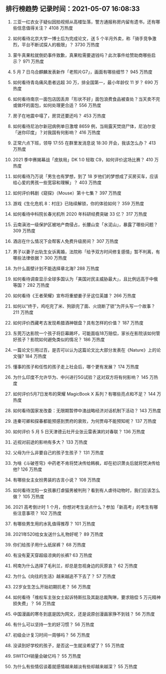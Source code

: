 
## 排行榜趋势 记录时间：2021-05-07 16:08:33
  
  1. 三亚一红衣女子疑似因拍视频从高楼坠落，警方通报称房内留有遗书，还有哪些信息值得关注？ 4108 万热度
    
  2. 如何看待北京大学一博士后为完成论文，送 5 个半月外卖，称「骑手竞争激烈，平台不断试探人的极限」？ 3730 万热度
    
  3. 蒙牛真果粒就倒奶事件致歉，真果粒需要退钱吗？此次事件给赞助商哪些启示？ 971 万热度
    
  4. 5 月 7 日乌合麒麟发表新作「老照片G7」，画面有哪些细节？ 945 万热度
    
  5. 如何看待青岛痛风患者远超 30 万，排全国第一，最小年龄仅 11 岁？ 690 万热度
    
  6. 如何看待南京一面包店因丢弃「形状不好」面包浪费食品被查处？当天卖不完或做坏的面包，如何处理更合适？ 556 万热度
    
  7. 房子在地震中塌了，房贷还要还吗？ 453 万热度
    
  8. 如何看待尼泊尔新冠病例单日激增 8659 例，当局露天焚烧尸体，尼泊尔变「迷你印度」？对我国有何影响？ 416 万热度
    
  9. 正常六点下班，领导 17:55 在群里发消息说 18:30 开会，我该怎么办？ 413 万热度
    
  10. 2021 季中赛揭幕战「皮肤局」DK 1:0 轻取 C9，如何评价这场比赛？ 410 万热度
    
  11. 如何看待乃万说「男生也有梦想，到了 18 岁他们的梦想成了买房买车，应该给心爱的男孩一些宽容和理解」？ 403 万热度
    
  12. 如何评价韩剧《窥探》（Mouse）第十七集？ 397 万热度
    
  13. 游戏《生化危机 8：村庄》已陆续解锁，你的体验如何？ 359 万热度
    
  14. 如何看待中科院长春光机所 2020 年科研经费突破 33 亿？ 317 万热度
    
  15. 云南滇池一级保护区被地产商侵占，长腰山变「水泥山」，暴露了哪些问题？ 309 万热度
    
  16. 酒店在什么情况下会帮客人免费升级房间？ 307 万热度
    
  17. 男子以妻子出轨生女诉离婚，法院称「给予双方时间修复感情」暂不判离，有哪些法律依据？ 300 万热度
    
  18. 为什么面壁计划不能选择章北海? 288 万热度
    
  19. 如何看待调查显示全球多国认为「美国对民主威胁最大」，且比例远高于中俄等国？ 282 万热度
    
  20. 如何看待《王者荣耀》宣布将重塑姜子牙这位英雄？ 266 万热度
    
  21. 如何以“终于，鸡吃完了米、狗舔完了面、火烧断了锁”为开头写一个故事？ 211 万热度
    
  22. 如何评价西藏考古发现希腊酒神银盘？具有怎样的价值？ 187 万热度
    
  23. 东莞万达影院一个孩子将巨幕踢坏，可能面临18万赔偿，家长在影院该如何管好孩子？影院如何避免类似的情况？ 186 万热度
    
  24. 一篇论文引用过百，是否可以认为这篇论文比大部分发表在《Nature》上的论文强? 184 万热度
    
  25. 懂事的孩子和任性的孩子走上社会后，哪个更有发展？ 174 万热度
    
  26. 为什么印度不允许华为、中兴进行5G试验？这对双方将有何影响？ 145 万热度
    
  27. 如何评价5月7日发布的荣耀 MagicBook X 系列？有哪些亮点和不足？ 144 万热度
    
  28. 如何看待国家发改委：无限期暂停中澳战略经济对话机制下活动？ 143 万热度
    
  29. 连秦可卿和探春都能预感到贾府的衰败，为何贾母不能预知呢？ 137 万热度
    
  30. 如何评价 5 月 5 日天津德云社开业张云雷表演的对春联？ 136 万热度
    
  31. 近视对前途的影响有多大？ 133 万热度
    
  32. 父母为什么非要自己的孩子生孩子？ 131 万热度
    
  33. 为啥《斗破苍穹》中药老不肯将焚决传给韩枫，却在初识萧炎后就将焚决传给他? 126 万热度
    
  34. 有哪些女主女扮男装的古言小说？ 108 万热度
    
  35. 如何看待沈阳一女孩暴打虐猫男被判刑？看到有人虐待动物时，我们应该怎么做？ 105 万热度
    
  36. 2021 高考倒计时 1 个月，你想对考生说点什么？参加「新高考」的考生有哪些注意事项？ 102 万热度
    
  37. 有哪些男生用的水乳值得推荐？ 101 万热度
    
  38. 2021年520给女友送什么礼物好呢？ 89 万热度
    
  39. 你们给孩子用什么纸尿裤？ 68 万热度
    
  40. 有没有夏天穿超级凉爽的长裤? 63 万热度
    
  41. 柯南为什么选择了毛利兰，却总是忽视身边的灰原哀？ 62 万热度
    
  42. 为什么《向往的生活》越来越追不下去了？ 57 万热度
    
  43. 22岁女生怎么开始初期抗老？ 56 万热度
    
  44. 如何看待「维权车主张女士起诉特斯拉及其副总裁陶琳，要求赔偿 5 万元精神损失费」？ 56 万热度
    
  45. 中国漫画的寒冬到底是因为网文，还是说原创漫画家挣不到钱？ 56 万热度
    
  46. 有什么可以坚持一生的好习惯？ 56 万热度
    
  47. 初级会计复习时间一周够吗？ 56 万热度
    
  48. 没读到好学校的孩子，是否这一生就没希望了？ 55 万热度
    
  49. SWITCH销量会破亿吗？ 55 万热度
    
  50. 为什么有些情侣谈着就感情越来越淡有些却越来越深？ 55 万热度
    